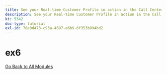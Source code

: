 ```yaml
---
title: See your Real-time Customer Profile in action in the Call Center
description: See your Real-time Customer Profile in action in the Call Center
kt: 5342
doc-type: tutorial
exl-id: 78e0d473-c93a-4697-a6b9-6f353b094bd2
---
```

# ex6

[Go Back to All Modules](../../../overview.md)
